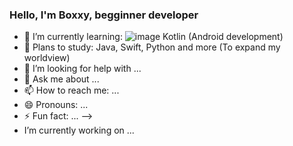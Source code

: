 ### Hello, I'm Boxxy, begginner developer

- 🔭 I’m currently learning: ![image](https://user-images.githubusercontent.com/120246860/206843269-8f5281b5-c7a1-45b0-932c-361e2ef540fa.png)
 Kotlin (Android development)
- 🔭 Plans to study: Java, Swift, Python and more (To expand my worldview)
- 🤔 I’m looking for help with ...
- 💬 Ask me about ...
- 📫 How to reach me: ...
- 😄 Pronouns: ...
- ⚡ Fun fact: ...
-->
-  I’m currently working on ...
